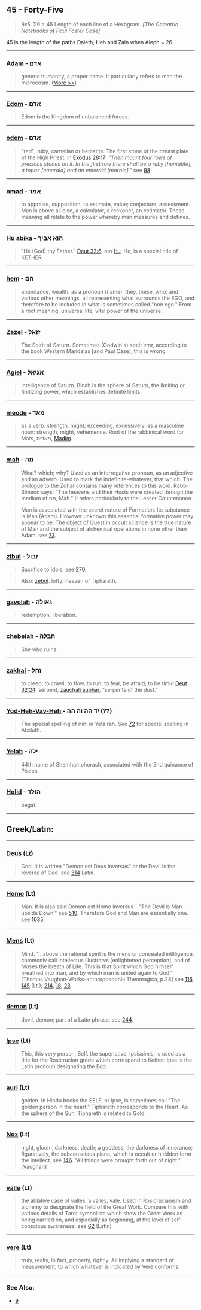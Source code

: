 ## 45 - Forty-Five
> 9x5. Σ9 = 45 Length of each line of a Hexagram. *[The Gematria Notebooks of Paul Foster Case]*

45 is the length of the paths Daleth, Heh and Zain when Aleph = 26.

---

### [Adam](/keys/ADM) - אדם
> generic humanity, a proper name. It particularly refers to man the microcosm. ([More >>](adam))

---

### [Edom](/keys/ADM) - אדם
> Edom is the Kingdom of unbalanced forces.

---

### [odem](/keys/ADM) - אדם
> "red"; ruby, carnelian or hematite. The first stone of the breast plate of the High Priest, in [Exodus 28:17](http://biblehub.com/exodus/28-7.htm): *"Then mount four rows of precious stones on it. In the first row there shall be a ruby [hematite], a topaz [emerald] and an emerald [marble]."* see [98](98)

---

### [omad](/keys/AMD) - אמד
> to appraise, supposition, to estimate, value; conjecture, assessment. Man is above all else, a calculator, a reckoner, an estimator. These meaning all relate to the power whereby man measures and defines.

---

### [Hu abika](/keys/HVA.ABIK) - הוא אביך
> "He (God) thy Father." [Deut 32:6](http://biblehub.com/deuteronomy/32-6.htm). הוא [Hu](/keys/HVA), He, is a special title of KETHER.

---

### [hem](/keys/HM) - הם
> abundance, wealth. as a pronoun (name): they, these, who; and various other meanings, all representing what surrounds the EGO, and therefore to be included in what is sometimes called "non ego." From a root meaning: universal life, vital power of the universe.

---

### [Zazel](/keys/ZZAL) - זזאל
> The Spirit of Saturn. Sometimes (Godwin's) spelt זאזל, according to the book Western Mandalas [and Paul Case], this is wrong.

---

### [Agiel](/keys/AGIAL) - אגיאל
> Intelligence of Saturn. Binah is the sphere of Saturn, the limiting or finitizing power, which establishes definite limits.

---

### [meode](/keys/MAD) - מאד
> as a verb: strength, might; exceeding, excessively. as a masculine noun: strength, might, vehemence. Root of the rabbinical word for Mars, מאדים, [Madim](/keys/MADIM).

---

### [mah](/keys/MH) - מה
> What? which; why? Used as an interrogative pronoun, as an adjective and an adverb. Used to mark the indefinite-whatever, that which. The prologue to the Zohar contains many references to this word. Rabbi Simeon says: "The heavens and their Hosts were created through the medium of מה, Mah." It refers particularly to the Lesser Countenance.

> Man is associated with the secret nature of Formation. Its substance is Man (Adam). However unknown this essential formative power may appear to be. The object of Quest in occult science is the true nature of Man and the subject of alchemical operations in none other than Adam. see [73](73).

---

### [zibul](/keys/ZBVL) - זבול
> Sacrifice to idols. see [270](270).

> Also: [zebol](/keys/ZBVL). lofty; heaven of Tiphareth.

---

### [gavolah](/keys/GAVLH) - גאולה
> redemption, liberation.

---

### [chebelah](/keys/ChBLH) - חבלה
> She who ruins.

---

### [zakhal](/keys/ZChL) - זחל
> to creep, to crawl, to flow, to run; to fear, be afraid, to be timid [Deut 32:24](http://biblehub.com/deuteronomy/32-6.htm). serpent, [zauchali auphar](/keys/ZChLI.OPR), "serpents of the dust."

---

### [Yod-Heh-Vav-Heh](/keys/ID.HH.VH.HH) - יד הה וה הה (??)
> The special spelling of יהוה in Yetzirah. See [72](72) for special spelling in Atziluth.

---

### [Yelah](/keys/ILH) - ילה
> 44th name of Shemhamphorash, associated with the 2nd quinance of Pisces.

---

### [Holid](/keys/HVLD) - הולד
> begat.

---

## Greek/Latin:

---

### [Deus](/latin?word=Deus) (Lt)
> God. It is written "Demon est Deus inversus" or the Devil is the reverse of God. see [314](314) Latin.

---

### [Homo](/latin?word=Homo) (Lt)
> Man. It is also said Demon est Homo inversus - "The Devil is Man upside Down." see [510](510). Therefore God and Man are essentially one. see [1035](1035).

---

### [Mens](/latin?word=Mens) (Lt)
> Mind. "...above the rational spirit is the mens or concealed intilligence, commonly call intellectus illustratvs [enlightened perception], and of Moses the breath of Life. This is that Spirit which God himself breathed into man, and by which man is united again to God." [Thomas Vaughan-Works-anthroposophia Theomagica, p.28] see [116](116), [145](145) (Lt.); [214](214), [18](18), [23](23).

---

### [demon](/latin?word=demon) (Lt)
> devil, demon; part of a Latin phrase. see [244](244).

---

### [Ipse](/latin?word=Ipse) (Lt)
> This, this very person, Self. the superlative, Ipsissimis, is used as a title for the Rosicrucian grade which correspond to Kether. Ipse is the Latin pronoun designating the Ego.

---

### [auri](/latin?word=auri) (Lt)
> golden. In Hindu books the SELF, or Ipse, is sometimes call "The golden person in the heart." Tiphareth corresponds to the Heart. As the sphere of the Sun, Tiphareth is related to Gold.

---

### [Nox](/latin?word=Nox) (Lt)
> night, gloom, darkness, death; a goddess, the darkness of innorance; figuratively, the subconscious plane, which is occult or hiddden form the intellect. see [146](146). "All things were brought forth out of night." [Vaughan]

---

### [valle](/latin?word=valle) (Lt)
> the ablative case of valles, a valley, vale. Used in Rosicrucianism and alchemy to designate the field of the Great Work. Compare this with various details of Tarot symbolism which show the Great Work as being carried on, and especially as beginning, at the level of self-conscious awareness. see [62](62) (Latin)

---

### [vere](/latin?word=vere) (Lt)
> truly, really, in fact, properly, rightly. All implying a standard of measurement, to which whatever is indicated by Vere conforms.

---

### See Also:

- [9](9)

